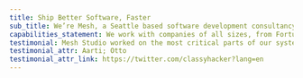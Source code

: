 ```yaml
---
title: Ship Better Software, Faster
sub_title: We’re Mesh, a Seattle based software development consultancy. We help innovative companies ship incredible software products.
capabilities_statement: We work with companies of all sizes, from Fortune 500s to young, venture-funded startups. We build products across several different platforms and languages.
testimonial: Mesh Studio worked on the most critical parts of our system - they refactored and upgraded the our servers, led an NCC security audit, and wrote an integration test harness that allowed us to significantly increase developer velocity. Mesh also led a migration to AWS with full Dockerization, CI, Terraform, Loadbalancers, KMS, and much more. Most importantly, they were fast, they were humble and were super responsive and I could always rely on them to answer my calls.
testimonial_attr: Aarti; Otto
testimonial_attr_link: https://twitter.com/classyhacker?lang=en
---
```

